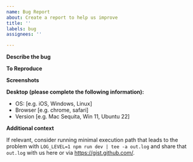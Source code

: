 ```yaml
---
name: Bug Report
about: Create a report to help us improve
title: ''
labels: bug
assignees: ''

---
```


**Describe the bug**


**To Reproduce**

**Screenshots**

**Desktop (please complete the following information):**
 - OS: [e.g. iOS, Windows, Linux]
 - Browser [e.g. chrome, safari]
 - Version [e.g. Mac Sequita, Win 11, Ubuntu 22]

**Additional context**


If relevant, consider running minimal execution path that leads to the problem with `LOG_LEVEL=1 npm run dev | tee -a out.log` and share that `out.log` with us here or via https://gist.github.com/.
